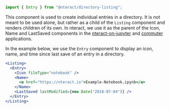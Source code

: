 ```jsx static
import { Entry } from "@nteract/directory-listing";
```

This component is used to create individual entries in a directory. It is not meant to be used alone, but rather as a child of the `Listing` component and renders children of its own. In nteract, we use it as the parent of the Icon, Name and LastSaved components in the [nteract-on-jupyter](https://github.com/nteract/nteract/tree/master/applications/jupyter-extension/nteract_on_jupyter) and [commuter](https://github.com/nteract/nteract/tree/master/applications/commuter) applications.

In the example below, we use the `Entry` component to display an icon, name, and time since last save of an entry in a directory.

```jsx
<Listing>
  <Entry>
    <Icon fileType="notebook" />
    <Name>
      <a href="https://nteract.io">Example-Notebook.ipynb</a>
    </Name>
    <LastSaved lastModified={new Date("2018-07-04")} />
  </Entry>
</Listing>
```

